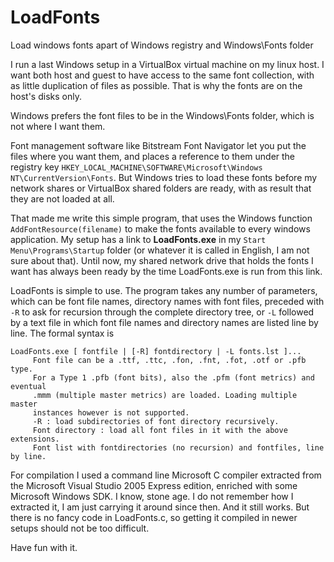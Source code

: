 # LoadFonts
Load windows fonts apart of Windows registry and Windows\Fonts folder

I run a last Windows setup in a VirtualBox virtual machine on my linux host. I want both host and guest to have access to the same font collection, with as little duplication of files as possible. That is why the fonts are on the host's disks only.

Windows prefers the font files to be in the Windows\Fonts folder, which is not where I want them.

Font management software like Bitstream Font Navigator let you put the files where you want them, and places a reference to them under the registry key `HKEY_LOCAL_MACHINE\SOFTWARE\Microsoft\Windows NT\CurrentVersion\Fonts`. But Windows tries to load these fonts before my network shares or VirtualBox shared folders are ready, with as result that they are not loaded at all.

That made me write this simple program, that uses the Windows function `AddFontResource(filename)` to make the fonts available to every windows application. My setup has a link to **LoadFonts.exe** in my `Start Menu\Programs\Startup` folder (or whatever it is called in English, I am not sure about that). Until now, my shared network drive that holds the fonts I want has always been ready by the time LoadFonts.exe is run from this link.

LoadFonts is simple to use. The program takes any number of parameters, which can be font file names, directory names with font files, preceded with `-R` to ask for recursion through the complete directory tree, or `-L` followed by a text file in which font file names and directory names are listed line by line. The formal syntax is
```
LoadFonts.exe [ fontfile | [-R] fontdirectory | -L fonts.lst ]...
     Font file can be a .ttf, .ttc, .fon, .fnt, .fot, .otf or .pfb type.
     For a Type 1 .pfb (font bits), also the .pfm (font metrics) and eventual
     .mmm (multiple master metrics) are loaded. Loading multiple master
     instances however is not supported.
     -R : load subdirectories of font directory recursively.
     Font directory : load all font files in it with the above extensions.
     Font list with fontdirectories (no recursion) and fontfiles, line by line.
```

For compilation I used a command line Microsoft C compiler extracted from the Microsoft Visual Studio 2005 Express edition, enriched with some Microsoft Windows SDK. I know, stone age. I do not remember how I extracted it, I am just carrying it around since then. And it still works. But there is no fancy code in LoadFonts.c, so getting it compiled in newer setups should not be too difficult.

Have fun with it.
